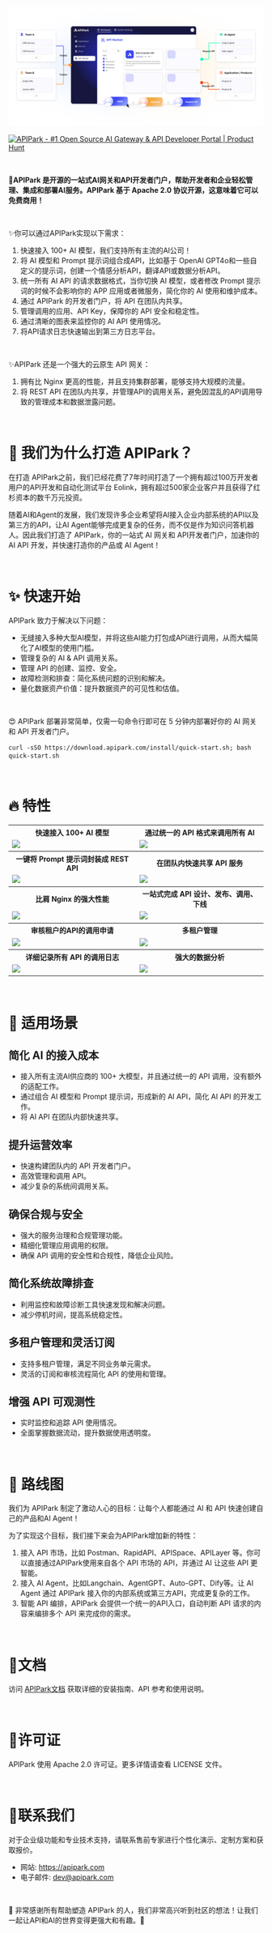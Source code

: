 ![APIPark](images/Banner.png)

<a href="https://www.producthunt.com/posts/apipark?embed=true&utm_source=badge-featured&utm_medium=badge&utm_souce=badge-apipark" target="_blank" rel="noopener"><img src="https://api.producthunt.com/widgets/embed-image/v1/featured.svg?post_id=501061&theme=light" alt="APIPark - &#0035;1&#0032;Open&#0032;Source&#0032;AI&#0032;Gateway&#0032;&#0038;&#0032;API&#0032;Developer&#0032;Portal | Product Hunt" style="width: 100%; height: 54px;"  height="54" /></a>

<br>

<b>🦄APIPark 是开源的一站式AI网关和API开发者门户，帮助开发者和企业轻松管理、集成和部署AI服务。APIPark 基于 Apache 2.0 协议开源，这意味着它可以免费商用！</b>

<br>

✨你可以通过APIPark实现以下需求：
1. 快速接入 100+ AI 模型，我们支持所有主流的AI公司！
2. 将 AI 模型和 Prompt 提示词组合成API，比如基于 OpenAI GPT4o和一些自定义的提示词，创建一个情感分析API，翻译API或数据分析API。
3. 统一所有 AI API 的请求数据格式，当你切换 AI 模型，或者修改 Prompt 提示词的时候不会影响你的 APP 应用或者微服务，简化你的 AI 使用和维护成本。
4. 通过 APIPark 的开发者门户，将 API 在团队内共享。
5. 管理调用的应用、API Key，保障你的 API 安全和稳定性。
6. 通过清晰的图表来监控你的 AI API 使用情况。
7. 将API请求日志快速输出到第三方日志平台。

<br>

✨APIPark 还是一个强大的云原生 API 网关：
1. 拥有比 Nginx 更高的性能，并且支持集群部署，能够支持大规模的流量。
2. 将 REST API 在团队内共享，并管理API的调用关系，避免因混乱的API调用导致的管理成本和数据泄露问题。

<br>

# 💌 我们为什么打造 APIPark？
在打造 APIPark之前，我们已经花费了7年时间打造了一个拥有超过100万开发者用户的API开发和自动化测试平台 Eolink，拥有超过500家企业客户并且获得了红杉资本的数千万元投资。

随着AI和Agent的发展，我们发现许多企业希望将AI接入企业内部系统的API以及第三方的API，让AI Agent能够完成更复杂的任务，而不仅是作为知识问答机器人。因此我们打造了 APIPark，你的一站式 AI 网关和 API开发者门户，加速你的 AI API 开发，并快速打造你的产品或 AI Agent！

<br>


# ✨ 快速开始
APIPark 致力于解决以下问题：
- 无缝接入多种大型AI模型，并将这些AI能力打包成API进行调用，从而大幅简化了AI模型的使用门槛。
- 管理复杂的 AI & API 调用关系。
- 管理 API 的创建、监控、安全。
- 故障检测和排查：简化系统问题的识别和解决。
- 量化数据资产价值：提升数据资产的可见性和估值。


<br>

😍 APIPark 部署非常简单，仅需一句命令行即可在 5 分钟内部署好你的 AI 网关和 API 开发者门户。

```
curl -sSO https://download.apipark.com/install/quick-start.sh; bash quick-start.sh
```

<br>

# 🔥 特性
<table>
  <tr>
    <th>
      快速接入 100+ AI 模型
    </th>
    <th>
      通过统一的 API 格式来调用所有 AI
    </th>

  </tr>

  <tr>
    <td width="50%">
        <img src="https://apipark.com/wp-content/uploads/2024/10/AI-Gateway.png" />
    </td>
    <td width="50%">
        <img src="https://apipark.com/wp-content/uploads/2024/10/Unified-API.png" />
    </td>
  </tr>

  <tr>
    <th>
      一键将 Prompt 提示词封装成 REST API
    </th>
    <th>
     在团队内快速共享 API 服务
    </th>

  </tr>

  <tr>
    <td width="50%">
        <img src="https://apipark.com/wp-content/uploads/2024/10/Prompt-template.png" />
    </td>
    <td width="50%">
        <img src="https://apipark.com/wp-content/uploads/2024/10/developer-portal.png" />
    </td>
  </tr>

  <tr>
    <th>
      比肩 Nginx 的强大性能
    </th>
    <th>
      一站式完成 API 设计、发布、调用、下线
    </th>

  </tr>

  <tr>
    <td width="50%">
        <img src="https://apipark.com/wp-content/uploads/2024/10/hyper-performance.png" />
    </td>
    <td width="50%">
        <img src="https://apipark.com/wp-content/uploads/2024/08/Life-Cycle.png" />
    </td>
  </tr>
  
  <tr>
    <th>
      审核租户的API的调用申请
    </th>
    <th>
      多租户管理
    </th>
  </tr>

  <tr>
    <td width="50%">
            <img src="https://apipark.com/wp-content/uploads/2024/08/Application.png" />
    </td>
    <td width="50%">
        <img src="https://apipark.com/wp-content/uploads/2024/08/Multi-tenant.png" />
    </td>
  </tr>

  <tr>
    <th>
      详细记录所有 API 的调用日志
    </th>
    <th>
      强大的数据分析
    </th>
  </tr>

  <tr>
    <td width="50%">
        <img src="https://apipark.com/wp-content/uploads/2024/08/Chart-1.png" />
    </td>
    <td width="50%">
            <img src="https://apipark.com/wp-content/uploads/2024/08/Chart.png" />
    </td>
  </tr>
  
</table>


<br>

# 🚀 适用场景
## 简化 AI 的接入成本
  - 接入所有主流AI供应商的 100+ 大模型，并且通过统一的 API 调用，没有额外的适配工作。
  - 通过组合 AI 模型和 Prompt 提示词，形成新的 AI API，简化 AI API 的开发工作。
  - 将 AI API 在团队内部快速共享。

## 提升运营效率
  - 快速构建团队内的 API 开发者门户。
  - 高效管理和调用 API。
  - 减少复杂的系统间调用关系。

## 确保合规与安全
  - 强大的服务治理和合规管理功能。
  - 精细化管理应用调用的权限。
  - 确保 API 调用的安全性和合规性，降低企业风险。

## 简化系统故障排查
  - 利用监控和故障诊断工具快速发现和解决问题。
  - 减少停机时间，提高系统稳定性。

## 多租户管理和灵活订阅
  - 支持多租户管理，满足不同业务单元需求。
  - 灵活的订阅和审核流程简化 API 的使用和管理。

## 增强 API 可观测性
  - 实时监控和追踪 API 使用情况。
  - 全面掌握数据流动，提升数据使用透明度。

<br>


# 🚩 路线图
我们为 APIPark 制定了激动人心的目标：让每个人都能通过 AI 和 API 快速创建自己的产品和AI Agent！

为了实现这个目标，我们接下来会为APIPark增加新的特性：
1. 接入 API 市场，比如 Postman、RapidAPI、APISpace、APILayer 等。你可以直接通过APIPark使用来自各个 API 市场的 API，并通过 AI 让这些 API 更智能。
2. 接入 AI Agent，比如Langchain、AgentGPT、Auto-GPT、Dify等。让 AI Agent 通过 APIPark 接入你的内部系统或第三方API，完成更复杂的工作。
3. 智能 API 编排，APIPark 会提供一个统一的API入口，自动判断 API 请求的内容来编排多个 API 来完成你的需求。


<br>

# 📕文档
访问 [APIPark文档](https://docs.apipark.com/docs/install) 获取详细的安装指南、API 参考和使用说明。

<br>

# 🧾许可证
APIPark 使用 Apache 2.0 许可证。更多详情请查看 LICENSE 文件。


<br>

# 💌联系我们
对于企业级功能和专业技术支持，请联系售前专家进行个性化演示、定制方案和获取报价。

- 网站: https://apipark.com
- 电子邮件: dev@apipark.com

<br>

🙏 非常感谢所有帮助塑造 APIPark 的人，我们非常高兴听到社区的想法！让我们一起让API和AI的世界变得更强大和有趣。🎉
